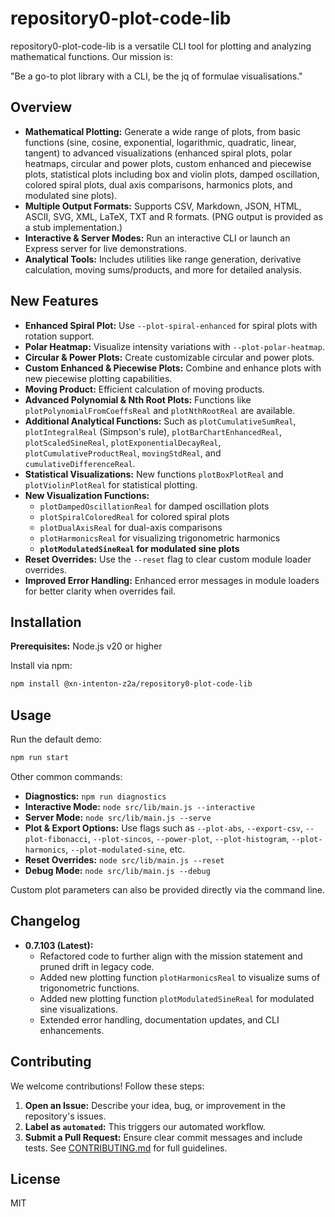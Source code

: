 # repository0-plot-code-lib

repository0-plot-code-lib is a versatile CLI tool for plotting and analyzing mathematical functions. Our mission is:

"Be a go-to plot library with a CLI, be the jq of formulae visualisations."

## Overview

- **Mathematical Plotting:** Generate a wide range of plots, from basic functions (sine, cosine, exponential, logarithmic, quadratic, linear, tangent) to advanced visualizations (enhanced spiral plots, polar heatmaps, circular and power plots, custom enhanced and piecewise plots, statistical plots including box and violin plots, damped oscillation, colored spiral plots, dual axis comparisons, harmonics plots, and modulated sine plots).
- **Multiple Output Formats:** Supports CSV, Markdown, JSON, HTML, ASCII, SVG, XML, LaTeX, TXT and R formats. (PNG output is provided as a stub implementation.)
- **Interactive & Server Modes:** Run an interactive CLI or launch an Express server for live demonstrations.
- **Analytical Tools:** Includes utilities like range generation, derivative calculation, moving sums/products, and more for detailed analysis.

## New Features

- **Enhanced Spiral Plot:** Use `--plot-spiral-enhanced` for spiral plots with rotation support.
- **Polar Heatmap:** Visualize intensity variations with `--plot-polar-heatmap`.
- **Circular & Power Plots:** Create customizable circular and power plots.
- **Custom Enhanced & Piecewise Plots:** Combine and enhance plots with new piecewise plotting capabilities.
- **Moving Product:** Efficient calculation of moving products.
- **Advanced Polynomial & Nth Root Plots:** Functions like `plotPolynomialFromCoeffsReal` and `plotNthRootReal` are available.
- **Additional Analytical Functions:** Such as `plotCumulativeSumReal`, `plotIntegralReal` (Simpson's rule), `plotBarChartEnhancedReal`, `plotScaledSineReal`, `plotExponentialDecayReal`, `plotCumulativeProductReal`, `movingStdReal`, and `cumulativeDifferenceReal`.
- **Statistical Visualizations:** New functions `plotBoxPlotReal` and `plotViolinPlotReal` for statistical plotting.
- **New Visualization Functions:** 
  - `plotDampedOscillationReal` for damped oscillation plots
  - `plotSpiralColoredReal` for colored spiral plots
  - `plotDualAxisReal` for dual-axis comparisons
  - `plotHarmonicsReal` for visualizing trigonometric harmonics
  - **`plotModulatedSineReal` for modulated sine plots**
- **Reset Overrides:** Use the `--reset` flag to clear custom module loader overrides.
- **Improved Error Handling:** Enhanced error messages in module loaders for better clarity when overrides fail.

## Installation

**Prerequisites:** Node.js v20 or higher

Install via npm:

```bash
npm install @xn-intenton-z2a/repository0-plot-code-lib
```

## Usage

Run the default demo:

```bash
npm run start
```

Other common commands:

- **Diagnostics:** `npm run diagnostics`
- **Interactive Mode:** `node src/lib/main.js --interactive`
- **Server Mode:** `node src/lib/main.js --serve`
- **Plot & Export Options:** Use flags such as `--plot-abs`, `--export-csv`, `--plot-fibonacci`, `--plot-sincos`, `--power-plot`, `--plot-histogram`, `--plot-harmonics`, `--plot-modulated-sine`, etc.
- **Reset Overrides:** `node src/lib/main.js --reset`
- **Debug Mode:** `node src/lib/main.js --debug`

Custom plot parameters can also be provided directly via the command line.

## Changelog

- **0.7.103 (Latest):**
  - Refactored code to further align with the mission statement and pruned drift in legacy code.
  - Added new plotting function `plotHarmonicsReal` to visualize sums of trigonometric functions.
  - Added new plotting function `plotModulatedSineReal` for modulated sine visualizations.
  - Extended error handling, documentation updates, and CLI enhancements.

## Contributing

We welcome contributions! Follow these steps:

1. **Open an Issue:** Describe your idea, bug, or improvement in the repository's issues.
2. **Label as `automated`:** This triggers our automated workflow.
3. **Submit a Pull Request:** Ensure clear commit messages and include tests. See [CONTRIBUTING.md](./CONTRIBUTING.md) for full guidelines.

## License

MIT
